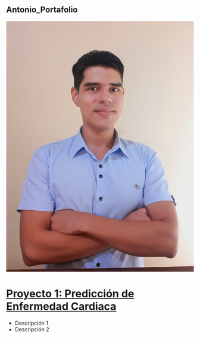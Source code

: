 ## Antonio_Portafolio

![Photo](https://github.com/a-jimenezc/a-jimenezc.github.io/blob/main/images/image.jpg)

# [Proyecto 1: Predicción de Enfermedad Cardiaca](https://github.com/a-jimenezc/Deep_learning_project)

- Descripción 1
- Descripción 2

